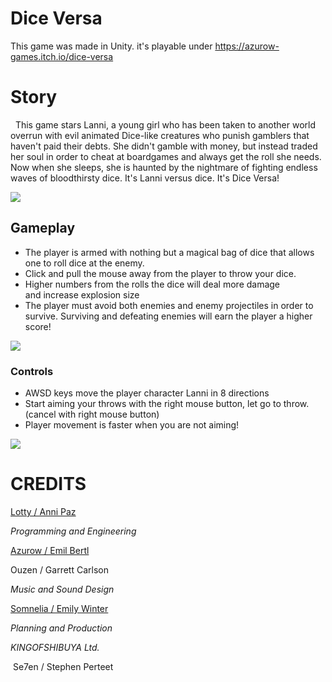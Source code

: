 # Dice Versa

This game was made in Unity. it's playable under https://azurow-games.itch.io/dice-versa

# Story  

  This game stars Lanni, a young girl who has been taken to another world overrun with evil animated Dice-like creatures who punish gamblers that haven't paid their debts. She didn't gamble with money, but instead traded her soul in order to cheat at boardgames and always get the roll she needs. Now when she sleeps, she is haunted by the nightmare of fighting endless waves of bloodthirsty dice. It's Lanni versus dice. It's Dice Versa!

![](https://img.itch.zone/aW1nLzk1MzIxNjIucG5n/original/PsoqaD.png)  

## Gameplay 

*   The player is armed with nothing but a magical bag of dice that allows one to roll dice at the enemy. 
*   Click and pull the mouse away from the player to throw your dice. 
*   Higher numbers from the rolls the dice will deal more damage and increase explosion size
*   The player must avoid both enemies and enemy projectiles in order to survive. Surviving and defeating enemies will earn the player a higher score!

![](https://img.itch.zone/aW1nLzk1MzIxNjIucG5n/original/PsoqaD.png)  

### Controls

*   AWSD keys move the player character Lanni in 8 directions 
*   Start aiming your throws with the right mouse button, let go to throw. (cancel with right mouse button)
*   Player movement is faster when you are not aiming!

![](https://img.itch.zone/aW1nLzk1MzY4MTUucG5n/original/GBuYPW.png)  

# CREDITS


[Lotty / Anni Paz](https://annipaz.myportfolio.com/)

_Programming and Engineering_

[Azurow / Emil Bertl](https://azurow-games.itch.io)

Ouzen / Garrett Carlson

_Music and Sound Design_

[Somnelia / Emily Winter](https://soundcloud.com/somnelia)

_Planning and Production_

*KINGOFSHIBUYA Ltd.*

 Se7en / Stephen Perteet

